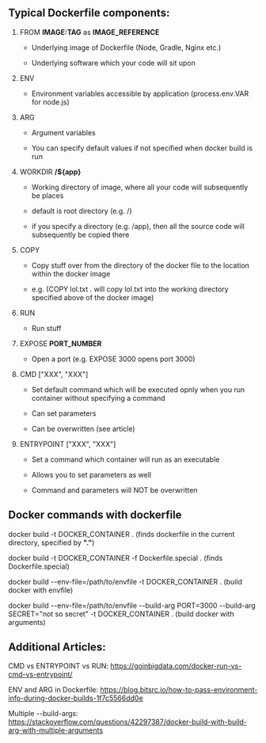 ## Typical Dockerfile components:

1. FROM **IMAGE:TAG**  as **IMAGE_REFERENCE**

   - Underlying image of Dockerfile (Node, Gradle, Nginx etc.)

   - Underlying software which your code will sit upon

2. ENV

   - Environment variables accessible by application (process.env.VAR for node.js)

3. ARG

   - Argument variables

   - You can specify default values if not specified when docker build is run

4. WORKDIR **/${app}**

   - Working directory of image, where all your code will subsequently be places

   - default is root directory (e.g. /)

   - if you specify a directory (e.g. /app), then all the source code will subsequently be copied there

5. COPY 

   - Copy stuff over from the directory of the docker file to the location within the docker image

   - e.g. (COPY lol.txt . will copy lol.txt into the working directory specified above of the docker image)

6. RUN

   - Run stuff

7. EXPOSE **PORT_NUMBER**

   - Open a port (e.g. EXPOSE 3000 opens port 3000)

8. CMD ["XXX", "XXX"]

   - Set default command which will be executed opnly when you run container without specifying a command

   - Can set parameters

   - Can be overwritten (see article)

9. ENTRYPOINT ["XXX", "XXX"]

   - Set a command which container will run as an executable

   - Allows you to set parameters as well

   - Command and parameters will NOT be overwritten

## Docker commands with dockerfile

docker build -t DOCKER_CONTAINER . (finds dockerfile in the current directory, specified by **"."**)

docker build -t DOCKER_CONTAINER -f Dockerfile.special . (finds Dockerfile.special)

docker build --env-file=/path/to/envfile -t DOCKER_CONTAINER . (build docker with envfile)

docker build --env-file=/path/to/envfile --build-arg PORT=3000 --build-arg SECRET="not so secret" -t DOCKER_CONTAINER . (build docker with arguments)

## Additional Articles:

CMD vs ENTRYPOINT vs RUN: https://goinbigdata.com/docker-run-vs-cmd-vs-entrypoint/

ENV and ARG in Dockerfile: https://blog.bitsrc.io/how-to-pass-environment-info-during-docker-builds-1f7c5566dd0e

Multiple --build-args: https://stackoverflow.com/questions/42297387/docker-build-with-build-arg-with-multiple-arguments
